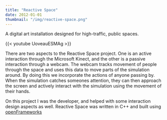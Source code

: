 ```yaml
---
title: "Reactive Space"
date: 2012-01-01
thumbnail: "/img/reactive-space.png"
---
```


A digital art installation designed for high-traffic, public spaces. <!--more-->

{{< youtube UoveauESMAg >}}

There are two aspects to the Reactive Space project. One is an active interaction through the Microsoft Kinect, and the other is a passive interaction through a webcam. The webcam tracks movement of people through the space and uses this data to move parts of the simulation around. By doing this we incorporate the actions of anyone passing by. When the simulation catches someones attention, they can then approach the screen and actively interact with the simulation using the movement of their hands.

On this project I was the developer, and helped with some interaction design aspects as well. Reactive Space was written in C++ and built using [openFrameworks](http://www.openframeworks.cc/)
